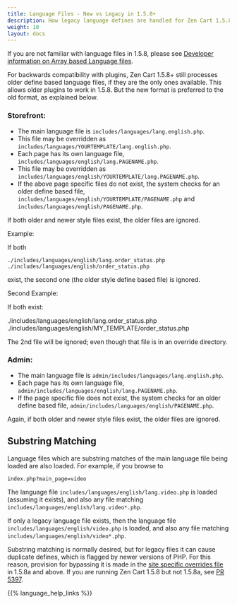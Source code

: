 ```yaml
---
title: Language Files - New vs Legacy in 1.5.8+
description: How legacy language defines are handled for Zen Cart 1.5.8 and above 
weight: 10 
layout: docs
---
```


If you are not familiar with language files in 1.5.8, please see 
[Developer information on Array based Language files](/dev/code/158_language_files/).

For backwards compatibility with plugins, Zen Cart 1.5.8+ still 
processes older define based language files, if they are the only ones available.  This allows older plugins to work in 1.5.8.  But the new format is preferred to the old format, as explained below.

### Storefront: 
- The main language file is `includes/languages/lang.english.php`.  
- This file may be overridden as `includes/languages/YOURTEMPLATE/lang.english.php`.  
- Each page has its own language file, `includes/languages/english/lang.PAGENAME.php`.  
- This file may be overridden as `includes/languages/english/YOURTEMPLATE/lang.PAGENAME.php`.
- If the above page specific files do not exist, the system checks for an older define based file, `includes/languages/english/YOURTEMPLATE/PAGENAME.php` and `includes/languages/english/PAGENAME.php`. 

If both older and newer style files exist, the older files are ignored. 

Example: 

If both 

```
./includes/languages/english/lang.order_status.php
./includes/languages/english/order_status.php
```
exist, the second one (the older style define based file) is ignored.

Second Example:

If both exist:

./includes/languages/english/lang.order_status.php
./includes/languages/english/MY_TEMPLATE/order_status.php

The 2nd file will be ignored; even though that file is in an override directory.

### Admin: 
- The main language file is `admin/includes/languages/lang.english.php`.  
- Each page has its own language file, `admin/includes/languages/english/lang.PAGENAME.php`.
- If the page specific file does not exist, the system checks for an older define based file, `admin/includes/languages/english/PAGENAME.php`. 

Again, if both older and newer style files exist, the older files are ignored. 

## Substring Matching 

Language files which are substring matches of the main language file being loaded are also loaded.  For example, if you browse to 

```
index.php?main_page=video
```

The language file `includes/languages/english/lang.video.php` is loaded (assuming it exists), and also any file matching `includes/languages/english/lang.video*.php`.

If only a legacy language file exists, then  the language file `includes/languages/english/video.php` is loaded, and also any file matching `includes/languages/english/video*.php`.

Substring matching is normally desired, but for legacy files it can cause duplicate defines, which is flagged by newer versions of PHP.  For this reason, provision for bypassing it is made in the [site specific overrides file](/user/customizing/site_specific_overrides) in 1.5.8a and above.  If you are running Zen Cart 1.5.8 but not 1.5.8a, see [PR 5397](https://github.com/zencart/zencart/pull/5397). 

{{% language_help_links %}}


